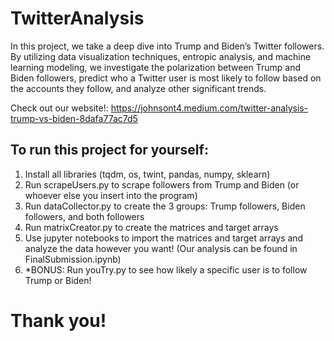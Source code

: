 # TwitterAnalysis

In this project, we take a deep dive into Trump and Biden’s Twitter followers. By utilizing data visualization techniques, entropic analysis, and machine learning modeling, we investigate the polarization between Trump and Biden followers, predict who a Twitter user is most likely to follow based on the accounts they follow, and analyze other significant trends.

Check out our website!: https://johnsont4.medium.com/twitter-analysis-trump-vs-biden-8dafa77ac7d5

## To run this project for yourself: ##

  1. Install all libraries (tqdm, os, twint, pandas, numpy, sklearn)
  2. Run scrapeUsers.py to scrape followers from Trump and Biden (or whoever else you insert into the program)
  3. Run dataCollector.py to create the 3 groups: Trump followers, Biden followers, and both followers
  4. Run matrixCreator.py to create the matrices and target arrays
  5. Use jupyter notebooks to import the matrices and target arrays and analyze the data however you want! (Our analysis can be found in FinalSubmission.ipynb)
  6. *BONUS: Run youTry.py to see how likely a specific user is to follow Trump or Biden!
  
# Thank you! #
